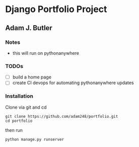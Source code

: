 # Django Portfolio Project

## Adam J. Butler

### Notes

- this will run on pythonanywhere

### TODOs

- [ ] build a home page
- [ ] create CI devops for automating pythonanywhere updates

### Installation

Clone via git and cd

```
git clone https://github.com/adam248/portfolio.git
cd portfolio
```

then run

```
python manage.py runserver
```
